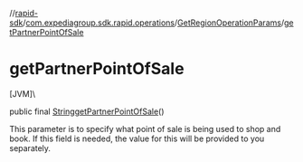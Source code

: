 //[rapid-sdk](../../../index.md)/[com.expediagroup.sdk.rapid.operations](../index.md)/[GetRegionOperationParams](index.md)/[getPartnerPointOfSale](get-partner-point-of-sale.md)

# getPartnerPointOfSale

[JVM]\

public final [String](https://docs.oracle.com/javase/8/docs/api/java/lang/String.html)[getPartnerPointOfSale](get-partner-point-of-sale.md)()

This parameter is to specify what point of sale is being used to shop and book. If this field is needed, the value for this will be provided to you separately.
